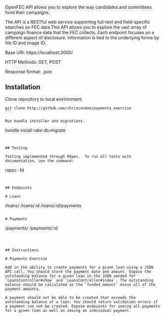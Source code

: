 OpenFEC API allows you to explore the way candidates and committees fund their campaigns.

The API is a RESTful web service supporting full-text and field-specific searches on FEC data.This API allows you to explore the vast array of campaign finance data that the FEC collects. Each endpoint focuses on a different aspect of disclosure. Information is tied to the underlying forms by file ID and image ID.

Base URI:     https://localhost:3000/

HTTP Methods:    GET, POST

Response format: .json




## Installation

Clone repository to local environment.

````
git clone http://github.com/chriscondon/payments_exercise
```

Run bundle installer and migrations.

````
bundle install
rake db:migrate
```


## Testing

Testing implemented through RSpec.  To run all tests with documentation, use the command:

````
rspec -fd
```


## Endpoints

# Loans
````
/loans/
/loans/:id
/loans/:id/payments
```

# Payments

````
/payments/
/payments/:id
```



## Instructions

# Payments Exercise

Add in the ability to create payments for a given loan using a JSON API call. You should store the payment date and amount. Expose the outstanding balance for a given loan in the JSON vended for `LoansController#show` and `LoansController#index`. The outstanding balance should be calculated as the `funded_amount` minus all of the payment amounts.

A payment should not be able to be created that exceeds the outstanding balance of a loan. You should return validation errors if a payment can not be created. Expose endpoints for seeing all payments for a given loan as well as seeing an individual payment.
